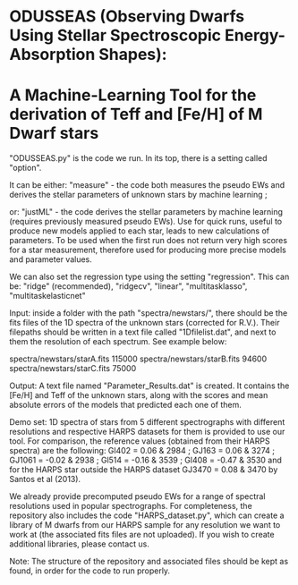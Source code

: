 # ODUSSEAS (Observing Dwarfs Using Stellar Spectroscopic Energy-Absorption Shapes):
# A Machine-Learning Tool for the derivation of Teff and [Fe/H] of M Dwarf stars

"ODUSSEAS.py" is the code we run.
In its top, there is a setting called "option".

It can be either:
"measure" - the code both measures the pseudo EWs and derives the stellar parameters of unknown stars by machine learning ;

or:
"justML" - the code derives the stellar parameters by machine learning (requires previously measured pseudo EWs). Use for quick runs, useful to produce new models applied to each star, leads to new calculations of parameters. To be used when the first run does not return very high scores for a star measurement, therefore used for producing more precise models and parameter values.

We can also set the regression type using the setting "regression".
This can be: "ridge" (recommended), "ridgecv", "linear", "multitasklasso", "multitaskelasticnet"

Input: inside a folder with the path "spectra/newstars/", there should be the fits files of the 1D spectra of the unknown stars (corrected for R.V.). Their filepaths should be written in a text file called "1Dfilelist.dat", and next to them the resolution of each spectrum. See example below:

spectra/newstars/starA.fits 115000
spectra/newstars/starB.fits 94600
spectra/newstars/starC.fits 75000

Output: A text file named "Parameter_Results.dat" is created. It contains the [Fe/H] and Teff of the unknown stars, along with the scores and mean absolute errors of the models that predicted each one of them.

Demo set: 1D spectra of stars from 5 different spectrographs with different resolutions and respective HARPS datasets for them is provided to use our tool. For comparison, the reference values (obtained from their HARPS spectra) are the following: Gl402 = 0.06 & 2984 ; GJ163 = 0.06 & 3274 ; GJ1061 = -0.02 & 2938 ; Gl514 = -0.16 & 3539 ; Gl408 = -0.47 & 3530 and for the HARPS star outside the HARPS dataset GJ3470 = 0.08 & 3470 by Santos et al (2013).

We already provide precomputed pseudo EWs for a range of spectral resolutions used in popular spectrographs. For completeness, the repository also includes the code "HARPS_dataset.py", which can create a library of M dwarfs from our HARPS sample for any resolution we want to work at (the associated fits files are not uploaded). If you wish to create additional libraries, please contact us.

Note: The structure of the repository and associated files should be kept as found, in order for the code to run properly.
